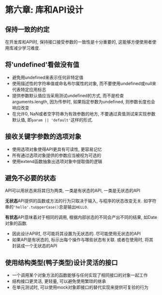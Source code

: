 # 第六章: 库和API设计

## 保持一致的约定

在开发库和API时, 保持接口接受参数的一致性是十分重要的, 这能够方便使用者使用库减少学习难度.

## 将'undefined'看做没有值

- 避免用undefined来表示任何非特定值
- 使用描述性的字符串值或命名布尔属性的对象, 而不要使用undefined或null来代表特定应用标志
- 提供参数默认值应当采用测试undefined的方式, 而不是检查arguments.length, 因为传参时, 如果指定参数为undefined, 则参数长度也会响应改变
- 在允许0, NaN或者空字符串为有效参数的地方, 不要通过真值测试来实现参数默认值, 即`param || 'default'`这样的形式.

## 接收关键字参数的选项对象

- 使用选项对象使得API更具有可读性, 更容易记忆
- 所有通过选项对象提供的参数应当被视为可选的
- 使用extend函数抽象出选项对象中提取值的逻辑

## 避免不必要的状态

API可以用状态来将其归为两类, 一类是有状态的API, 一类是无状态的API

**无状态**API提供的函数或方法的行为只取决于输入, 与程序的状态改变无关. 如字符串的`'hello'.tuUpperCase()`总是输出`HELLO`.

**有状态**API意味着对于相同的调用, 根据内部状态的不同会产出不同的结果, 如Date对象的函数.

- 因此设计API时, 尽可能将其设置为无状态的. 尽可能使用无状态的API
- 如果API是有状态的, 标示出每个操作与哪些状态有关联. 或者在使用时, 将其封装成一个无状态的API

## 使用结构类型(鸭子类型)设计灵活的接口

- 一个调用某个对象方法的函数能够与任何实现了相同接口的对象一起工作
- 结构接口更灵活, 更轻量, 可以避免使用繁琐的继承
- 在单元测试时, 可以使用mock对象即接口的替代实现来提供可复验的行为